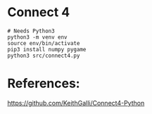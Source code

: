# Connect 4
```
# Needs Python3
python3 -m venv env
source env/bin/activate
pip3 install numpy pygame
python3 src/connect4.py 
```

# References:
https://github.com/KeithGalli/Connect4-Python